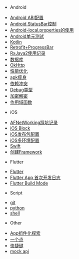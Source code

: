 * Android

 - [Android ABI配置](Android/Android%20ABI配置.md)
 - [Android StatusBar控制](Android/Android%20StatusBar控制.md)
 - [Android-local.properties的使用](Android/Android-local.properties的使用.md)
 - [Android单元测试](Android/Android单元测试.md)
 - [Kotlin](Android/Kotlin.md)
 - [Retrofit+ProgressBar](Android/Retrofit+ProgressBar.md)
 - [RxJava2使用记录](Android/RxJava2使用记录.md)
 - [数据库](Android/数据库.md)
 - [OkHttp](Android/OkHttp.md)
 - [性能优化](Android/性能优化.md)
 - [apk瘦身](Android/APK瘦身.md)
 - [依赖冲突](Android/dependency-conflict.md)
 - [Debug类型](Android/debug-type.md)
 - [加密解密](Android/Secure.md)
 - [作用域函数](Android/ScopeFun.md)

* iOS

 - [AFNetWorking踩坑记录](iOS/AFNetWorking踩坑记录.md)
 - [iOS Block](iOS/iOS%20Block.md)
 - [iOS发布包配置](iOS/iOS发布包配置.md)
 - [iOS多环境配置](iOS/iOS多环境配置.md)
 - [Swift](iOS/Swift.md)
 - [创建Framework](iOS/创建Framework.md)

* Flutter

 - [Flutter](Flutter/Flutter.md)
 - [Flutter App 首次开发日志](Flutter/FirstApp.md)
 - [Flutter Build Mode](Flutter/BuildMode.md)

* Script

 - [git](script/git.md)
 - [python](script/python.md)
 - [shell](script/shell.md)

* Other

 - [App组件化探索](other/App组件化探索.md)
 - [一个点](other/Dot.md)
 - [快捷键](other/Iterm快捷键.md)
 - [mock api](other/mockapi.md)